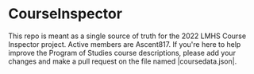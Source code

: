 # CourseInspector
This repo is meant as a single source of truth for the 2022 LMHS Course Inspector project. Active members are Ascent817. If you're here to help improve the Program of Studies 
course descriptions, please add your changes and make a pull request on the file named |coursedata.json|.
